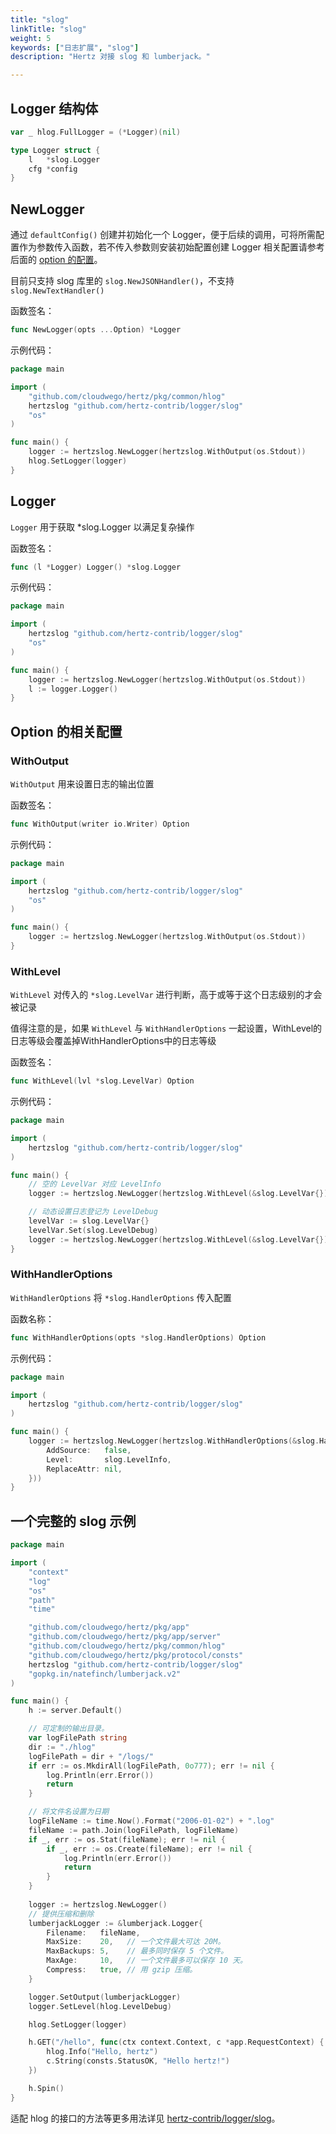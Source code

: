 ```yaml
---
title: "slog"
linkTitle: "slog"
weight: 5
keywords: ["日志扩展", "slog"]
description: "Hertz 对接 slog 和 lumberjack。"

---
```


## Logger 结构体

```go
var _ hlog.FullLogger = (*Logger)(nil)

type Logger struct {
    l   *slog.Logger
    cfg *config
}
```

## NewLogger

通过 `defaultConfig()` 创建并初始化一个 Logger，便于后续的调用，可将所需配置作为参数传入函数，若不传入参数则安装初始配置创建 Logger
相关配置请参考后面的 [option 的配置](#option-的相关配置)。

目前只支持 slog 库里的 `slog.NewJSONHandler()`，不支持 `slog.NewTextHandler()`

函数签名：

```go
func NewLogger(opts ...Option) *Logger
```

示例代码：

```go
package main

import (
    "github.com/cloudwego/hertz/pkg/common/hlog"
    hertzslog "github.com/hertz-contrib/logger/slog"
    "os"
)

func main() {
    logger := hertzslog.NewLogger(hertzslog.WithOutput(os.Stdout))
    hlog.SetLogger(logger)
}
```

## Logger

`Logger` 用于获取 *slog.Logger 以满足复杂操作

函数签名：

```go
func (l *Logger) Logger() *slog.Logger
```

示例代码：

```go
package main

import (
    hertzslog "github.com/hertz-contrib/logger/slog"
    "os"
)

func main() {
    logger := hertzslog.NewLogger(hertzslog.WithOutput(os.Stdout))
    l := logger.Logger()
}
```

## Option 的相关配置

### WithOutput

`WithOutput` 用来设置日志的输出位置

函数签名：

```go
func WithOutput(writer io.Writer) Option
```

示例代码：

```go
package main

import (
    hertzslog "github.com/hertz-contrib/logger/slog"
    "os"
)

func main() {
    logger := hertzslog.NewLogger(hertzslog.WithOutput(os.Stdout))
}


```

### WithLevel

`WithLevel` 对传入的 `*slog.LevelVar` 进行判断，高于或等于这个日志级别的才会被记录

值得注意的是，如果 `WithLevel` 与 `WithHandlerOptions` 一起设置，WithLevel的日志等级会覆盖掉WithHandlerOptions中的日志等级

函数签名：

```go
func WithLevel(lvl *slog.LevelVar) Option
```

示例代码：

```go
package main

import (
    hertzslog "github.com/hertz-contrib/logger/slog"
)

func main() {
    // 空的 LevelVar 对应 LevelInfo
    logger := hertzslog.NewLogger(hertzslog.WithLevel(&slog.LevelVar{}))

    // 动态设置日志登记为 LevelDebug
    levelVar := slog.LevelVar{}
    levelVar.Set(slog.LevelDebug)
    logger := hertzslog.NewLogger(hertzslog.WithLevel(&slog.LevelVar{})) 
}

```

### WithHandlerOptions

`WithHandlerOptions` 将 `*slog.HandlerOptions` 传入配置

函数名称：

```go
func WithHandlerOptions(opts *slog.HandlerOptions) Option 
```

示例代码：

```go
package main

import (
    hertzslog "github.com/hertz-contrib/logger/slog"
)

func main() {
    logger := hertzslog.NewLogger(hertzslog.WithHandlerOptions(&slog.HandlerOptions{
        AddSource:   false,
        Level:       slog.LevelInfo,
        ReplaceAttr: nil,
    }))
}
```

## 一个完整的 slog 示例

```go
package main

import (
	"context"
	"log"
	"os"
	"path"
	"time"

	"github.com/cloudwego/hertz/pkg/app"
	"github.com/cloudwego/hertz/pkg/app/server"
	"github.com/cloudwego/hertz/pkg/common/hlog"
	"github.com/cloudwego/hertz/pkg/protocol/consts"
    hertzslog "github.com/hertz-contrib/logger/slog"
	"gopkg.in/natefinch/lumberjack.v2"
)

func main() {
	h := server.Default()

	// 可定制的输出目录。
	var logFilePath string
	dir := "./hlog"
	logFilePath = dir + "/logs/"
	if err := os.MkdirAll(logFilePath, 0o777); err != nil {
		log.Println(err.Error())
		return
	}

	// 将文件名设置为日期
	logFileName := time.Now().Format("2006-01-02") + ".log"
	fileName := path.Join(logFilePath, logFileName)
	if _, err := os.Stat(fileName); err != nil {
		if _, err := os.Create(fileName); err != nil {
			log.Println(err.Error())
			return
		}
	}
	
	logger := hertzslog.NewLogger()
	// 提供压缩和删除
	lumberjackLogger := &lumberjack.Logger{
		Filename:   fileName,
		MaxSize:    20,   // 一个文件最大可达 20M。
		MaxBackups: 5,    // 最多同时保存 5 个文件。
		MaxAge:     10,   // 一个文件最多可以保存 10 天。
		Compress:   true, // 用 gzip 压缩。
	}

	logger.SetOutput(lumberjackLogger)
	logger.SetLevel(hlog.LevelDebug)

	hlog.SetLogger(logger)

	h.GET("/hello", func(ctx context.Context, c *app.RequestContext) {
		hlog.Info("Hello, hertz")
		c.String(consts.StatusOK, "Hello hertz!")
	})

	h.Spin()
}
```

适配 hlog 的接口的方法等更多用法详见 [hertz-contrib/logger/slog](https://github.com/hertz-contrib/logger/tree/main/slog)。
